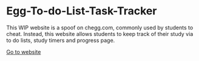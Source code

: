 # Egg-To-do-List-Task-Tracker

This WIP website is a spoof on chegg.com, commonly used by students to cheat. Instead, this website allows students to keep track of their study via to do lists, study timers and progress page.

[Go to website](https://pchsa.github.io/Egg-To-do-List-Task-Tracker/)


